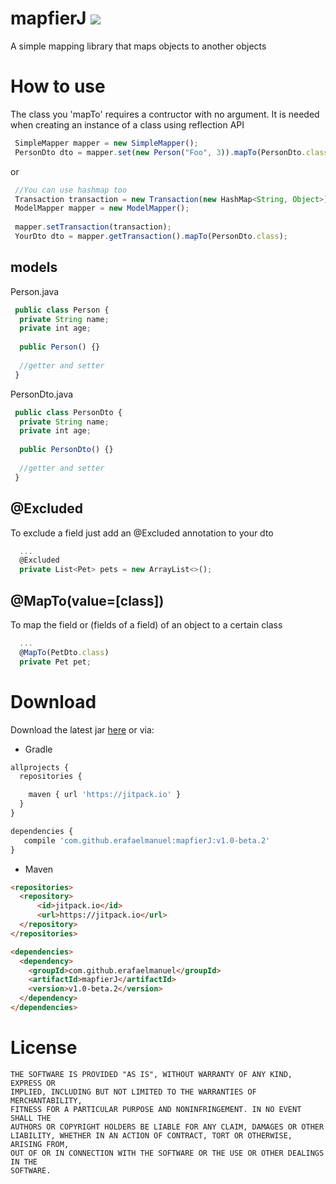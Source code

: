 # mapfierJ [![](https://jitpack.io/v/erafaelmanuel/mapfierJ.svg)](https://jitpack.io/#erafaelmanuel/mapfierJ)
 A simple mapping library that maps objects to another objects
 
# How to use
The class you 'mapTo' requires a contructor with no argument. It is needed when creating an instance of a class using reflection API
```js
 SimpleMapper mapper = new SimpleMapper();
 PersonDto dto = mapper.set(new Person("Foo", 3)).mapTo(PersonDto.class);
```
or
```js
 //You can use hashmap too
 Transaction transaction = new Transaction(new HashMap<String, Object>);
 ModelMapper mapper = new ModelMapper();
 
 mapper.setTransaction(transaction);
 YourDto dto = mapper.getTransaction().mapTo(PersonDto.class);
```
## models

Person.java
```js
 public class Person {
  private String name;
  private int age;
  
  public Person() {}
  
  //getter and setter
 }
```

PersonDto.java
```js
 public class PersonDto {
  private String name;
  private int age;
  
  public PersonDto() {}
  
  //getter and setter
 }
```
## @Excluded
To exclude a field just add an @Excluded annotation to your dto
```js
  ...
  @Excluded
  private List<Pet> pets = new ArrayList<>();
```
## @MapTo(value=[class])
To map the field or (fields of a field) of an object to a certain class
```js
  ...
  @MapTo(PetDto.class)
  private Pet pet;
```

# Download
Download the latest jar [here](https://github.com/erafaelmanuel/mapfierJ/archive/v1.0-beta.2.zip) or via:

* Gradle

```js
allprojects {
  repositories {

    maven { url 'https://jitpack.io' }
  }
}
```

```js
dependencies {
   compile 'com.github.erafaelmanuel:mapfierJ:v1.0-beta.2'
}
```

* Maven

```html
<repositories>
  <repository>
      <id>jitpack.io</id>
      <url>https://jitpack.io</url>
  </repository>
</repositories>
```

```html
<dependencies>
  <dependency>
    <groupId>com.github.erafaelmanuel</groupId>
    <artifactId>mapfierJ</artifactId>
    <version>v1.0-beta.2</version>
  </dependency>
</dependencies>
```

# License

```
THE SOFTWARE IS PROVIDED "AS IS", WITHOUT WARRANTY OF ANY KIND, EXPRESS OR
IMPLIED, INCLUDING BUT NOT LIMITED TO THE WARRANTIES OF MERCHANTABILITY,
FITNESS FOR A PARTICULAR PURPOSE AND NONINFRINGEMENT. IN NO EVENT SHALL THE
AUTHORS OR COPYRIGHT HOLDERS BE LIABLE FOR ANY CLAIM, DAMAGES OR OTHER
LIABILITY, WHETHER IN AN ACTION OF CONTRACT, TORT OR OTHERWISE, ARISING FROM,
OUT OF OR IN CONNECTION WITH THE SOFTWARE OR THE USE OR OTHER DEALINGS IN THE
SOFTWARE.
```

